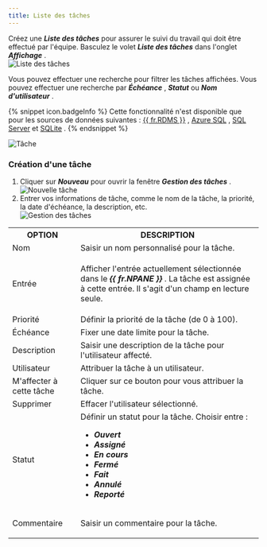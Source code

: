 ```yaml
---
title: Liste des tâches
---
```

Créez une ***Liste des tâches*** pour assurer le suivi du travail qui doit être effectué par l&apos;équipe. Basculez le volet ***Liste des tâches*** dans l&apos;onglet ***Affichage*** .  
![Liste des tâches](/img/fr/rdm/mac/RDMMac0027.png) 

Vous pouvez effectuer une recherche pour filtrer les tâches affichées. Vous pouvez effectuer une recherche par ***Échéance*** , ***Statut*** ou ***Nom d&apos;utilisateur*** . 

{% snippet icon.badgeInfo %} 
Cette fonctionnalité n&apos;est disponible que pour les sources de données suivantes : [{{ fr.RDMS }}](/fr/rdm/mac/data-sources/data-sources-types/advanced-data-sources/server/) , [Azure SQL](/fr/rdm/mac/data-sources/data-sources-types/advanced-data-sources/microsoft-azure-sql/) , [SQL Server](/fr/rdm/mac/data-sources/data-sources-types/advanced-data-sources/microsoft-sql-server/) et [SQLite](/fr/rdm/mac/data-sources/data-sources-types/sqlite/) . 
{% endsnippet %}
 
![Tâche](/img/fr/rdm/mac/RDMMac0028.png) 

### Création d&apos;une tâche 

1. Cliquer sur ***Nouveau*** pour ouvrir la fenêtre ***Gestion des tâches*** .  
![Nouvelle tâche](/img/fr/rdm/mac/RDMMac0029.png) 
1. Entrer vos informations de tâche, comme le nom de la tâche, la priorité, la date d&apos;échéance, la description, etc.  
![Gestion des tâches](/img/fr/rdm/mac/RDMMac0030.png) 

<table>
	<tr>
		<th>
OPTION 
		</th>
		<th>
DESCRIPTION 
		</th>
	</tr>
	<tr>
		<td>
Nom 
		</td>
		<td>
Saisir un nom personnalisé pour la tâche. 
		</td>
	</tr>
	<tr>
		<td>
Entrée 
		</td>
		<td>

Afficher l&apos;entrée actuellement sélectionnée dans le ***{{ fr.NPANE }}*** . La tâche est assignée à cette entrée. Il s&apos;agit d&apos;un champ en lecture seule. 
		</td>
	</tr>
	<tr>
		<td>
Priorité 
		</td>
		<td>
Définir la priorité de la tâche (de 0 à 100). 
		</td>
	</tr>
	<tr>
		<td>
Échéance 
		</td>
		<td>
Fixer une date limite pour la tâche. 
		</td>
	</tr>
	<tr>
		<td>
Description 
		</td>
		<td>
Saisir une description de la tâche pour l&apos;utilisateur affecté. 
		</td>
	</tr>
	<tr>
		<td>
Utilisateur 
		</td>
		<td>
Attribuer la tâche à un utilisateur. 
		</td>
	</tr>
	<tr>
		<td>
M&apos;affecter à cette tâche 
		</td>
		<td>
Cliquer sur ce bouton pour vous attribuer la tâche. 
		</td>
	</tr>
	<tr>
		<td>
Supprimer 
		</td>
		<td>
Effacer l&apos;utilisateur sélectionné. 
		</td>
	</tr>
	<tr>
		<td>
Statut 
		</td>
		<td>
Définir un statut pour la tâche. Choisir entre :  

* ***Ouvert*** 
* ***Assigné*** 
* ***En cours*** 
* ***Fermé*** 
* ***Fait*** 
* ***Annulé*** 
* ***Reporté*** 
		</td>
	</tr>
	<tr>
		<td>
Commentaire 
		</td>
		<td>
Saisir un commentaire pour la tâche. 
		</td>
	</tr>
</table>


